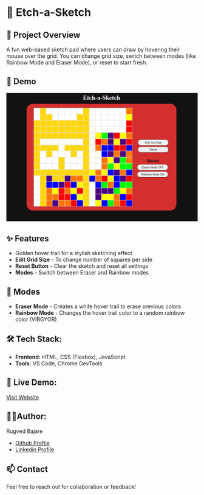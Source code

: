 # 🎨 Etch-a-Sketch

## 🧾 Project Overview
A fun web-based sketch pad where users can draw by hovering their mouse over the grid. You can change grid size, switch between modes (like Rainbow Mode and Eraser Mode), or reset to start fresh.

## 🎨 Demo
![Etch-a-Sketch Screenshot](./Etch-a-Sketch.png)


## ✨ Features
- Golden hover trail for a stylish sketching effect
- **Edit Grid Size** -  To change number of squares per side
- **Reset Button** - Clear the sketch and reset all settings
- **Modes** - Switch between Eraser and Rainbow modes

## 🎨 Modes
- **Eraser Mode** - Creates a white hover trail to erase previous colors
- **Rainbow Mode** - Changes the hover trail color to a random rainbow color (VIBGYOR)

## 🛠️ Tech Stack:
- **Frontend:** HTML, CSS (Flexbox), JavaScript
- **Tools:** VS Code, Chrome DevTools

## 🚀 Live Demo:
[Visit Website]()


## 👨‍💻Author:
Rugved Bajare
- [Github Profile](https://github.com/Rugved1218)
- [Linkedin Profile](https://www.linkedin.com/in/rugved-bajare/)

## 📫 Contact
Feel free to reach out for collaboration or feedback!

